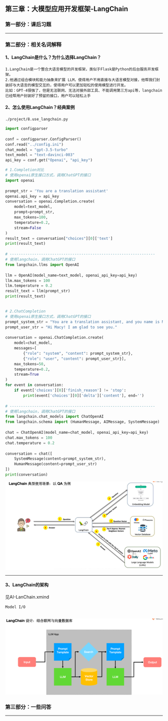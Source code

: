 ## 第三章：大模型应用开发框架-LangChain

### 第一部分：课后习题

<hr />

### 第二部分：相关名词解释

#### 1、LangChain是什么？为什么选择LangChain？

```text
1.LangChain是一个整合大语言模型的开发框架，类似于Flask是Python的后台服务开发框架。
2.他通过组合模块和能力抽象来扩展 LLM，使得用户不用直接与大语言模型对接，他帮我们封装好与大语言的模型交互的，使得用户可以更加轻松的使用模型进行开发。
比如：GPT-4很强了，但是无法联网、无法对接外部工具、不能调用第三方api等，langchain已经帮用户封装好了预留的接口，用户可以轻松上手
```


#### 2、怎么使用LangChain？经典案例
`./project/8.use_langchain.py` 
```python
import configparser

conf = configparser.ConfigParser()
conf.read("../config.ini")
chat_model = "gpt-3.5-turbo"
text_model = "text-davinci-003"
api_key = conf.get("Openai", "api_key")
```
```python
# 1.Completion对比
# 使用openai原生接口方式，调用ChatGPT的接口
import openai

prompt_str = 'You are a translation assistant'
openai.api_key = api_key
conversation = openai.Completion.create(
    model=text_model,
    prompt=prompt_str,
    max_tokens=100,
    temperature=0.2,
    stream=False
)
result_text = conversation["choices"][0]['text']
print(result_text)

# -----------------------------------------------------------------
# 使用langchain，调用ChatGPT的接口
from langchain.llms import OpenAI

llm = OpenAI(model_name=text_model, openai_api_key=api_key)
llm.max_tokens = 100
llm.temperature = 0.2
result_text = llm(prompt_str)
print(result_text)

```

```python

# 2.ChatCompletion
# 使用openai原生接口方式，调用ChatGPT的接口
prompt_system_str = "You are a translation assistant, and you name is Macy, a kindness young lady."
prompt_user_str = "Hi Macy! I am glad to see you."

conversation = openai.ChatCompletion.create(
    model=chat_model,
    messages=[
        {"role": "system", "content": prompt_system_str},
        {"role": "user", "content": prompt_user_str}],
    max_tokens=50,
    temperature=0.2,
    stream=True
)
for event in conversation:
    if event['choices'][0]['finish_reason'] != 'stop':
        print(event['choices'][0]['delta']['content'], end='')
        
# -----------------------------------------------------------------
# 使用langchain，调用ChatGPT的接口
from langchain.chat_models import ChatOpenAI
from langchain.schema import (HumanMessage, AIMessage, SystemMessage)

chat = ChatOpenAI(model_name=chat_model, openai_api_key=api_key)
chat.max_tokens = 100
chat.temperature = 0.2

conversation = chat([
    SystemMessage(content=prompt_system_str),
    HumanMessage(content=prompt_user_str)
])
print(conversation)
```
![avatar](../resource/LangChain案例.png)  

<hr />

#### 3、LangChain的架构
见AI-LanChain.xmind
```text
Model I/O


```
![avatar](../resource/LangChain设计.png)  

### 第三部分：一些问答

<hr />